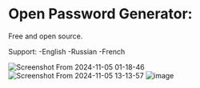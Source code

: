 # Open Password Generator:
Free and open source.

Support: 
-English
-Russian
-French

![Screenshot From 2024-11-05 01-18-46](https://github.com/user-attachments/assets/fd362cd4-85d0-4625-b69e-73c3925bca2d)
![Screenshot From 2024-11-05 13-13-57](https://github.com/user-attachments/assets/bc81efba-7c7f-4e8c-ab51-9f9b5ed86da9)
![image](https://github.com/user-attachments/assets/c39fbc77-ca7c-4bfd-b98c-04fc2ba692ad)

